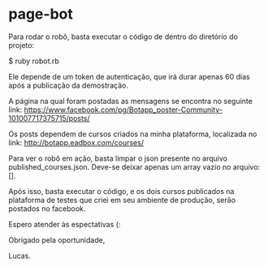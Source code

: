# page-bot

Para rodar o robô, basta executar o código de dentro do diretório do projeto:

$ ruby robot.rb

Ele depende de um token de autenticação, que irá durar apenas 60 dias após a publicação da demostração.

A página na qual foram postadas as mensagens se encontra no seguinte link:
https://www.facebook.com/pg/Botapp_poster-Community-101007717375715/posts/

Os posts dependem de cursos criados na minha plataforma, localizada no link:
http://botapp.eadbox.com/courses/

Para ver o robô em ação, basta limpar o json presente no arquivo published_courses.json.
Deve-se deixar apenas um array vazio no arquivo: [].

Após isso, basta executar o código, e os dois cursos publicados na plataforma de testes que criei em seu ambiente de produção, serão postados no facebook.

Espero atender às espectativas (:

Obrigado pela oportunidade,

Lucas.